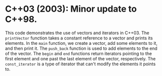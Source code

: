 # C++03 (2003): Minor update to C++98.

This code demonstrates the use of vectors and iterators in C++03. The `printVector` function takes a constant reference to a vector and prints its elements. In the `main` function, we create a vector, add some elements to it, and then print it. The `push_back` function is used to add elements to the end of the vector. The `begin` and `end` functions return iterators pointing to the first element and one past the last element of the vector, respectively. The `const_iterator` is a type of iterator that can't modify the elements it points to.
